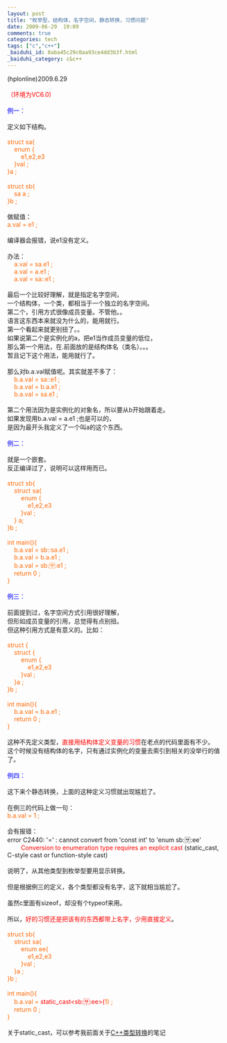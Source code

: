 ```yaml
---
layout: post
title: "枚举型，结构体，名字空间，静态转换，习惯问题"
date: 2009-06-29  19:09
comments: true
categories: tech
tags: ["c","c++"]
_baiduhi_id: 8aba45c29c0aa93ce4dd3b3f.html
_baiduhi_category: c&c++
---
```


(hplonline)2009.6.29<br/><br/><font color="#ff0000">（环境为VC6.0)</font><br/><br/><font color="#0000ff">例一：</font><br/><br/>
定义如下结构。<br/><br/><font color="#ff6600">struct sa{<br/>
     enum {<br/>
          e1,e2,e3 <br/>
     }val ;<br/>
}a ;<br/><br/>
struct sb{<br/>
     sa a ;<br/>
}b ;</font><br/><br/>
做赋值：<br/><font color="#ff6600">a.val = e1 ;</font><br/><br/>
编译器会报错，说e1没有定义。<br/><br/>
办法：<br/><font color="#ff6600">     a.val = sa.e1 ;<br/>
     a.val = a.e1 ;<br/>
     a.val = sa::e1 ;</font><br/><br/>
最后一个比较好理解，就是指定名字空间，<br/>
一个结构体，一个类，都相当于一个独立的名字空间。<br/>
第二个，引用方式很像成员变量。不管他。。<br/>
语言这东西本来就没为什么的，能用就行。<br/>
第一个看起来就更别扭了。。<br/>
如果说第二个是实例化的a，把e1当作成员变量的低位，<br/>
那么第一个用法，在.前面放的是结构体名（类名）。。。<br/>
暂且记下这个用法，能用就行了。<br/><br/>
那么对b.a.val赋值呢。其实就差不多了：<br/><font color="#ff6600">     b.a.val = sa::e1 ;<br/>
     b.a.val = b.a.e1 ;<br/>
     b.a.val = sa.e1 ;</font><br/><br/>
第二个用法因为是实例化的对象名，所以要从b开始跟着走。<br/>
如果发现用b.a.val = a.e1 ;也是可以的，<br/>
是因为最开头我定义了一个叫a的这个东西。<br/><br/><font color="#0000ff">例二：</font><br/><br/>
就是一个嵌套。<br/>
反正编译过了，说明可以这样用而已。<br/><br/><font color="#ff6600">struct sb{<br/>
     struct sa{<br/>
          enum {<br/>
               e1,e2,e3 <br/>
          }val ;<br/>
     } a;<br/>
}b ;<br/><br/>
int main(){<br/>
     b.a.val = sb::sa.e1 ;<br/>
     b.a.val = b.a.e1 ;<br/>
     b.a.val = sb::sa::e1 ;<br/>
     return 0 ;<br/>
}</font><br/><br/><font color="#0000ff">例三：</font><br/><br/>
前面提到过，名字空间方式引用很好理解，<br/>
但形如成员变量的引用，总觉得有点别扭。<br/>
但这种引用方式是有意义的。比如：<br/><font color="#ff6600"><br/>
struct {<br/>
     struct {<br/>
          enum {<br/>
               e1,e2,e3 <br/>
          }val ;<br/>
     }a ;<br/>
}b ;<br/><br/>
int main(){     <br/>
     b.a.val = b.a.e1 ;<br/>
     return 0 ;<br/>
}</font><br/><br/>
这种不先定义类型，<font color="#ff0000">直接用结构体定义变量的习惯</font>在老点的代码里面有不少。<br/>
这个时候没有结构体的名字，只有通过实例化的变量去索引到相关的没举行的值了。<br/><br/><font color="#0000ff">例四：</font><br/><br/>
这下来个静态转换，上面的这种定义习惯就出现尴尬了。<br/><br/>
在例三的代码上做一句：<br/><font color="#ff6600">b.a.val = 1 ;</font><br/><br/>
会有报错：<br/>
error C2440: '=' : cannot convert from 'const int' to 'enum sb::sa::ee'<br/>
         <font color="#ff0000">Conversion to enumeration type requires an explicit cast</font> (static_cast, C-style cast or function-style cast)<br/><br/>
说明了，从其他类型到枚举型要用显示转换。<br/><br/>
但是根据例三的定义，各个类型都没有名字，这下就相当尴尬了。<br/><br/>
虽然c里面有sizeof，却没有个typeof来用。<br/><br/>
所以，<font color="#ff0000">好的习惯还是把该有的东西都带上名字，少用直接定义</font>。<br/><br/><font color="#ff6600">struct sb{<br/>
     struct sa{<br/>
          enum ee{<br/>
               e1,e2,e3 <br/>
          }val ;<br/>
     }a ;<br/>
}b ;<br/><br/>
int main(){     <br/>
     b.a.val = </font><font color="#ff6600"><font color="#ff0000">static_cast&lt;sb::sa::ee&gt;(</font>1) ;<br/>
     return 0 ;<br/>
}</font><br/><br/>
关于static_cast，可以参考我前面关于<a href="http://hi.baidu.com/hplonline/blog/item/a8f8c2fc9100a4f5fd037fa4.html" target="_blank">C++类型转换</a>的笔记
